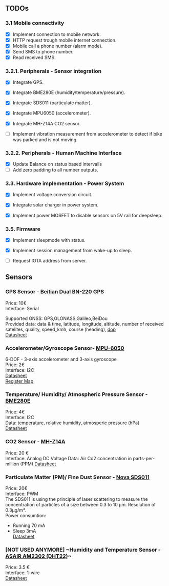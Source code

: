 ## TODOs
### 3.1 Mobile connectivity
- [X] Implement connection to mobile network.
- [X] HTTP request trough mobile internet connection.
- [X] Mobile call a phone number (alarm mode).
- [X] Send SMS to phone number.
- [X] Read received SMS.

### 3.2.1. Peripherals - Sensor integration
- [X] Integrate GPS.
- [X] Integrate BME280E (humidity/temperature/pressure).
- [X] Integrate SDS011 (particulate matter). 
- [X] Integrate MPU6050 (accelerometer). 
- [X] Integrate MH-Z14A CO2 sensor. 
- [ ] Implement vibration measurement from accelerometer to detect if bike was parked and is not moving.




### 3.2.2. Peripherals - Human Machine Interface
- [X] Update Balance on status based intervalls
- [ ] Add zero padding to all number outputs. 

### 3.3. Hardware implementation - Power System
- [X] Implement voltage conversion circuit.
- [X] Integrate solar charger in power system. 
- [X] Implement power MOSFET to disable sensors on 5V rail for deepsleep.

 

### 3.5. Firmware
- [X] Implement sleepmode with status.
- [X] Implement session management from wake-up to sleep.
- [ ] Request IOTA address from server.



## Sensors

### GPS Sensor - [Beitian Dual BN-220 GPS](https://www.banggood.com/Beitian-Dual-BN-220-GPS-GLONASS-Antenna-Module-TTL-Level-RC-Drone-Airplane-p-1208588.html?rmmds=search&cur_warehouse=CN)
Price: 10€  
Interface: Serial

Supported GNSS: GPS,GLONASS,Galileo,BeiDou  
Provided data: data & time, latitude, longitude, altitude, number of received satelites, quality, speed_kmh, course (heading), [dop](https://gisgeography.com/gps-accuracy-hdop-pdop-gdop-multipath/)  
[Datasheet](https://files.banggood.com/2016/11/BN-220%20GPS+Antenna%20datasheet.pdf)



### Accelerometer/Gyroscope Sensor- [MPU-6050](https://www.banggood.com/6DOF-MPU-6050-3-Axis-Gyro-With-Accelerometer-Sensor-Module-For-Arduino-p-80862.html?rmmds=detail-top-buytogether-auto&cur_warehouse=CN)
6-DOF - 3-axis accelerometer and 3-axis gyroscope  
Price: 2€  
Interface: I2C  
[Datasheet](https://www.invensense.com/wp-content/uploads/2015/02/MPU-6000-Datasheet1.pdf)\
[Register Map](https://www.invensense.com/wp-content/uploads/2015/02/MPU-6000-Register-Map1.pdf)



### Temperature/ Humidity/ Atmospheric Pressure Sensor - [BME280E](https://www.banggood.com/BME280-Digital-Sensor-Temperature-Humidity-Atmospheric-Pressure-Sensor-Module-p-1354769.html?rmmds=search&cur_warehouse=CN)
Price: 4€  
Interface: I2C  
Data: temperature, relative humidity, atmosperic pressure (hPa)  
[Datasheet](https://ae-bst.resource.bosch.com/media/_tech/media/datasheets/BST-BME280-DS002.pdf)



### CO2 Sensor - [MH-Z14A](https://www.banggood.com/NDIR-CO2-Sensor-MH-Z14A-PWM-NDIR-Infrared-Carbon-Dioxide-Sensor-Module-Serial-Port-0-5000PPM-Controller-p-1248270.html?rmmds=search&cur_warehouse=CN)  
Price: 20 €  
Interface: Analog DC Voltage 
Data: Air Co2 concentration in parts-per-million (PPM)
[Datasheet](http://myosuploads3.banggood.com/products/20190729/20190729034710mh-z14co2.pdf)



### Particulate Matter (PM)/ Fine Dust Sensor - [Nova SDS011](https://www.banggood.com/Geekcreit-Nova-PM-Sensor-SDS011-High-Precision-Laser-PM2_5-Air-Quality-Detection-Sensor-Module-Tester-p-1144246.html?rmmds=search&cur_warehouse=CN)
Price: 20€  
Interface: PWM  
The SDS011 is using the principle of laser scattering to measure the concentration of particles of a size between 0.3 to 10 µm. Resolution of 0.3µg/m³.  
Power consumtion:
  - Running 70 mA
  - Sleep 3mA  
[Datasheet](https://cdn-reichelt.de/documents/datenblatt/X200/SDS011-DATASHEET.pdf)



### [NOT USED ANYMORE] ~Humidity and Temperature Sensor - [ASAIR AM2302 (DHT22)](https://www.banggood.com/AM2302-DHT22-Temperature-And-Humidity~-Sensor-Module-For-Arduino-SCM-p-937403.html?rmmds=detail-top-buytogether-auto&cur_warehouse=CN)~
Price: 3.5 €  
Interface: 1-wire  
[Datasheet](https://cdn-shop.adafruit.com/datasheets/Digital+humidity+and+temperature+sensor+AM2302.pdf)






